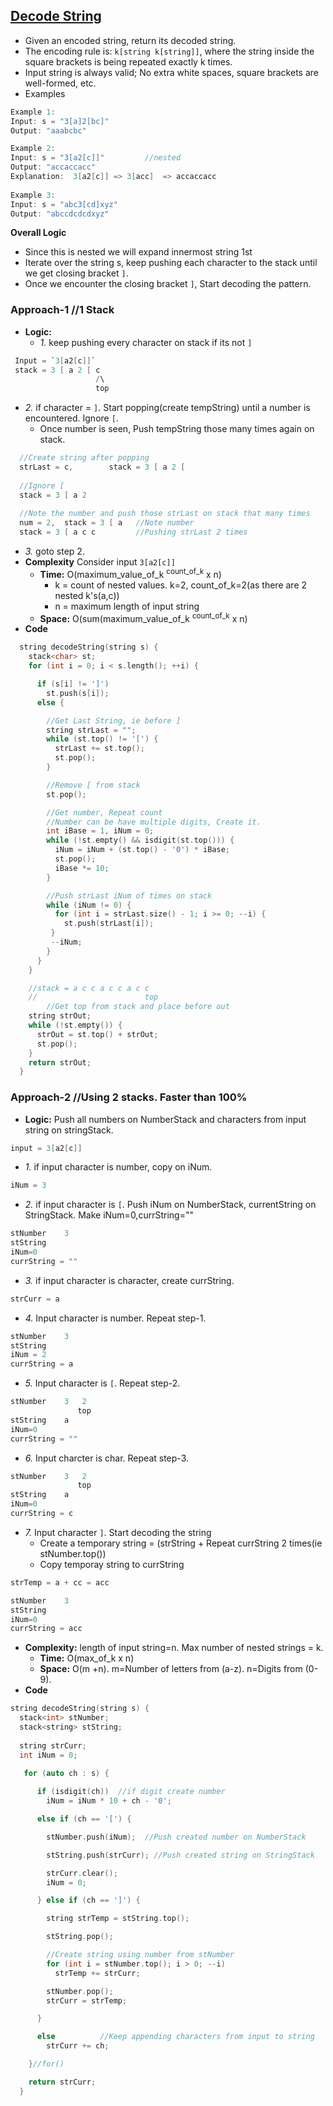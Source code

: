 ## [Decode String](https://leetcode.com/problems/decode-string/)
- Given an encoded string, return its decoded string.
- The encoding rule is: `k[string k[string]]`, where the string inside the square brackets is being repeated exactly k times. 
- Input string is always valid; No extra white spaces, square brackets are well-formed, etc.
- Examples
```c
Example 1:
Input: s = "3[a]2[bc]"
Output: "aaabcbc"

Example 2:
Input: s = "3[a2[c]]"         //nested
Output: "accaccacc"
Explanation:  3[a2[c]] => 3[acc]  => accaccacc
          
Example 3:
Input: s = "abc3[cd]xyz"
Output: "abccdcdcdxyz"
```

**Overall Logic**
- Since this is nested we will expand innermost string 1st
- Iterate over the string s, keep pushing each character to the stack until we get closing bracket `]`.
- Once we encounter the closing bracket `]`, Start decoding the pattern.

### Approach-1  //1 Stack

- **Logic:**
  - *1.* keep pushing every character on stack if its not `]`
```c
 Input = `3[a2[c]]`
 stack = 3 [ a 2 [ c 
                   /\
                   top
```
  - *2.* if character = `]`. Start popping(create tempString) until a number is encountered. Ignore `[`.
    - Once number is seen, Push tempString those many times again on stack.
```c
  //Create string after popping
  strLast = c,        stack = 3 [ a 2 [ 
  
  //Ignore [
  stack = 3 [ a 2
  
  //Note the number and push those strLast on stack that many times
  num = 2,  stack = 3 [ a   //Note number
  stack = 3 [ a c c         //Pushing strLast 2 times
```
  - *3.* goto step 2.
- **Complexity** Consider input `3[a2[c]]`
  - **Time:** O(maximum_value_of_k <sup>count_of_k</sup> x n)
    - k = count of nested values. k=2, count_of_k=2(as there are 2 nested k's(a,c))
    - n = maximum length of input string
  - **Space:** O(sum(maximum_value_of_k <sup>count_of_k</sup> x n)
- **Code**
```c++
  string decodeString(string s) {
    stack<char> st;
    for (int i = 0; i < s.length(); ++i) {

      if (s[i] != ']')
        st.push(s[i]);
      else {

        //Get Last String, ie before ]
        string strLast = "";
        while (st.top() != '[') {
          strLast += st.top();
          st.pop();
        }

        //Remove [ from stack
        st.pop();

        //Get number, Repeat count
        //Number can be have multiple digits, Create it.
        int iBase = 1, iNum = 0;
        while (!st.empty() && isdigit(st.top())) {
          iNum = iNum + (st.top() - '0') * iBase;
          st.pop();
          iBase *= 10;
        }

        //Push strLast iNum of times on stack
        while (iNum != 0) {
          for (int i = strLast.size() - 1; i >= 0; --i) {
            st.push(strLast[i]);
         }
         --iNum;
        }
      }
    }

    //stack = a c c a c c a c c
    //                        top
        //Get top from stack and place before out
    string strOut;
    while (!st.empty()) {
      strOut = st.top() + strOut;
      st.pop();
    }
    return strOut;
  }
```

### Approach-2  //Using 2 stacks. Faster than 100%
- **Logic:** Push all numbers on NumberStack and characters from input string on stringStack.
```c
input = 3[a2[c]]
```
  - *1.* if input character is number, copy on iNum.
```c
iNum = 3
```
  - *2.* if input character is `[`. Push iNum on NumberStack, currentString on StringStack. Make iNum=0,currString=""
  ```c
  stNumber    3
  stString    
  iNum=0
  currString = ""
  ```
  - *3.* if input character is character, create currString.
  ```c
  strCurr = a
  ```
   - *4.* Input character is number. Repeat step-1.
```c
stNumber    3
stString    
iNum = 2
currString = a
```
  - *5.* Input character is `[`. Repeat step-2.
```c
stNumber    3   2
               top
stString    a
iNum=0
currString = ""
```
  - *6.* Input charcter is char. Repeat step-3.
```c
stNumber    3   2
               top
stString    a
iNum=0
currString = c
```
  - *7.* Input character `]`. Start decoding the string
    - Create a temporary string = (strString + Repeat currString 2 times(ie stNumber.top())
    - Copy temporay string to currString
```c
strTemp = a + cc = acc

stNumber    3 
stString    
iNum=0
currString = acc

```
- **Complexity:** length of input string=n. Max number of nested strings = k.
  - **Time:** O(max_of_k x n)
  - **Space:** O(m +n). m=Number of letters from (a-z). n=Digits from (0-9).
- **Code**
```c
string decodeString(string s) {
  stack<int> stNumber;
  stack<string> stString;
  
  string strCurr;
  int iNum = 0;  
  
   for (auto ch : s) {

      if (isdigit(ch))  //if digit create number
        iNum = iNum * 10 + ch - '0';

      else if (ch == '[') {

        stNumber.push(iNum);  //Push created number on NumberStack

        stString.push(strCurr); //Push created string on StringStack

        strCurr.clear();
        iNum = 0;

      } else if (ch == ']') {

        string strTemp = stString.top();

        stString.pop();

        //Create string using number from stNumber
        for (int i = stNumber.top(); i > 0; --i)
          strTemp += strCurr;

        stNumber.pop();
        strCurr = strTemp;

      }

      else          //Keep appending characters from input to string
        strCurr += ch;

    }//for()

    return strCurr;
  }  
```
